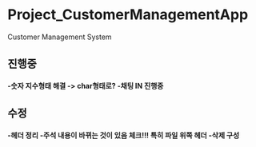 # Project_CustomerManagementApp
Customer Management System

<h2> 진행중 </h2>
<h4>
-숫자 지수형태 해결 -> char형태로?
-채팅 IN 진행중
</h4>

<h2> 수정 </h2>
<h4>
-헤더 정리
-주석 내용이 바뀌는 것이 있음 체크!!! 특히 파일 위쪽 헤더 
-삭제 구성
</h4>
